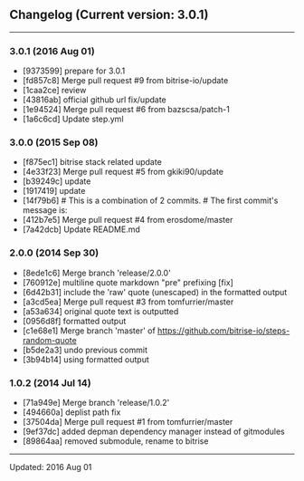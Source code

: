 ## Changelog (Current version: 3.0.1)

-----------------

### 3.0.1 (2016 Aug 01)

* [9373599] prepare for 3.0.1
* [fd857c8] Merge pull request #9 from bitrise-io/update
* [1caa2ce] review
* [43816ab] official github url fix/update
* [1e94524] Merge pull request #6 from bazscsa/patch-1
* [1a6c6cd] Update step.yml

### 3.0.0 (2015 Sep 08)

* [f875ec1] bitrise stack related update
* [4e33f23] Merge pull request #5 from gkiki90/update
* [b39249c] update
* [1917419] update
* [14f79b6] # This is a combination of 2 commits. # The first commit's message is:
* [412b7e5] Merge pull request #4 from erosdome/master
* [7a42dcb] Update README.md

### 2.0.0 (2014 Sep 30)

* [8ede1c6] Merge branch 'release/2.0.0'
* [760912e] multiline quote markdown "pre" prefixing [fix]
* [6d42b31] include the 'raw' quote (unescaped) in the formatted output
* [a3cd5ea] Merge pull request #3 from tomfurrier/master
* [a53a634] original quote text is outputted
* [0956d8f] formatted output
* [c1e68e1] Merge branch 'master' of https://github.com/bitrise-io/steps-random-quote
* [b5de2a3] undo previous commit
* [3b94b14] using formatted output

### 1.0.2 (2014 Jul 14)

* [71a949e] Merge branch 'release/1.0.2'
* [494660a] deplist path fix
* [37504da] Merge pull request #1 from tomfurrier/master
* [9ef37dc] added depman dependency manager instead of gitmodules
* [89864aa] removed submodule, rename to bitrise

-----------------

Updated: 2016 Aug 01